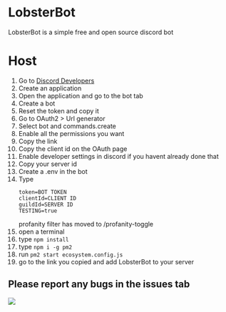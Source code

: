 # LobsterBot

LobsterBot is a simple free and open source discord bot

# Host
1. Go to [Discord Developers](https://discord.com/developers)
2. Create an application
3. Open the application and go to the bot tab
4. Create a bot
5. Reset the token and copy it
6. Go to OAuth2 > Url generator
7. Select bot and commands.create
8. Enable all the permissions you want
9. Copy the link
10. Copy the client id on the OAuth page
11. Enable developer settings in discord if you havent already done that
12. Copy your server id
13. Create a .env in the bot
14. Type
    ```
    token=BOT TOKEN
    clientId=CLIENT ID
    guildId=SERVER ID
    TESTING=true
    ```
    profanity filter has moved to /profanity-toggle
15. open a terminal
16. type `npm install`
17. type `npm i -g pm2`
18. run `pm2 start ecosystem.config.js`
19. go to the link you copied and add LobsterBot to your server

## Please report any bugs in the issues tab

![](https://bdc2020.o0bc.com/wp-content/uploads/2021/11/blue-lobster-618af4d323eb6.jpeg)